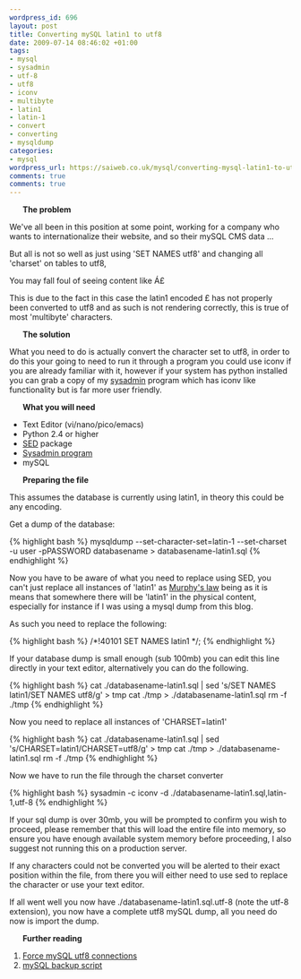 ```yaml
--- 
wordpress_id: 696
layout: post
title: Converting mySQL latin1 to utf8
date: 2009-07-14 08:46:02 +01:00
tags: 
- mysql
- sysadmin
- utf-8
- utf8
- iconv
- multibyte
- latin1
- latin-1
- convert
- converting
- mysqldump
categories: 
- mysql
wordpress_url: https://saiweb.co.uk/mysql/converting-mysql-latin1-to-utf8
comments: true
comments: true
---
```

<ul>
<strong>The problem</strong></ul>


We've all been in this position at some point, working for a company who wants to internationalize their website, and so their mySQL CMS data ...

But all is not so well as just using 'SET NAMES utf8' and changing all 'charset' on tables to utf8,

You may fall foul of seeing content like &#193;&pound;

This is due to the fact in this case the latin1 encoded £ has not properly been converted to utf8 and as such is not rendering correctly, this is true of most 'multibyte' characters.

<ul>
<strong>The solution</strong></ul>

What you need to do is actually convert the character set to utf8, in order to do this your going to need to run it through a program you could use iconv if you are already familiar with it, however if your system has python installed you can grab a copy of my <a href="https://www.saiweb.co.uk/sysadmin">sysadmin</a> program which has iconv like functionality but is far more user friendly.

<ul>
<strong>What you will need</strong></ul>

<ul>
	<li>Text Editor (vi/nano/pico/emacs)</li>
	<li>Python 2.4 or higher</li>
	<li><a href="https://linux.about.com/od/commands/l/blcmdl1_sed.htm">SED</a> package</li>
	<li><a href="https://www.saiweb.co.uk/sysadmin">Sysadmin program</a></li>
	<li>mySQL</li>
</ul>

<ul>
<strong>Preparing the file</strong></ul>

This assumes the database is currently using latin1, in theory this could be any encoding.

Get a dump of the database:

{% highlight bash %}
mysqldump --set-character-set=latin-1 --set-charset -u user -pPASSWORD databasename > databasename-latin1.sql
{% endhighlight %}

Now you have to be aware of what you need to replace using SED, you can't just replace all instances of 'latin1' as <a href="https://en.wikipedia.org/wiki/Murphy%27s_law">Murphy's law</a> being as it is means that somewhere there will be 'latin1' in the physical content, especially for instance if I was using a mysql dump from this blog.

As such you need to replace the following:

{% highlight bash %}
/*!40101 SET NAMES latin1 */;
{% endhighlight %}

If your database dump is small enough (sub 100mb) you can edit this line directly in your text editor, alternatively you can do the following.

{% highlight bash %}
cat ./databasename-latin1.sql | sed 's/SET NAMES latin1/SET NAMES utf8/g' > tmp
cat ./tmp > ./databasename-latin1.sql
rm -f ./tmp
{% endhighlight %}

Now you need to replace all instances of 'CHARSET=latin1'

{% highlight bash %}
cat ./databasename-latin1.sql | sed 's/CHARSET=latin1/CHARSET=utf8/g' > tmp
cat ./tmp > ./databasename-latin1.sql
rm -f ./tmp
{% endhighlight %}

Now we have to run the file through the charset converter

{% highlight bash %}
sysadmin -c iconv -d ./databasename-latin1.sql,latin-1,utf-8
{% endhighlight %}

If your sql dump is over 30mb, you will be prompted to confirm you wish to proceed, please remember that this will load the entire file into memory, so ensure you have enough available system memory before proceeding, I also suggest not running this on a production server.

If any characters could not be converted you will be alerted to their exact position within the file, from there you will either need to use sed to replace the character or use your text editor.

If all went well you now have ./databasename-latin1.sql.utf-8 (note the utf-8 extension), you now have a complete utf8 mySQL dump, all you need do now is import the dump.

<strong><ul>Further reading</ul></strong>

<ol>
	<li><a href="https://www.saiweb.co.uk/mysql/mysql-forcing-utf-8-compliance-for-all-connections">Force mySQL utf8 connections</a></li>
	<li><a href="https://www.saiweb.co.uk/mysql/mysql-bash-backup-script">mySQL backup script</a></li>
</ol>
